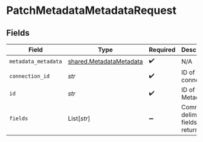 # PatchMetadataMetadataRequest


## Fields

| Field                                                              | Type                                                               | Required                                                           | Description                                                        |
| ------------------------------------------------------------------ | ------------------------------------------------------------------ | ------------------------------------------------------------------ | ------------------------------------------------------------------ |
| `metadata_metadata`                                                | [shared.MetadataMetadata](../../models/shared/metadatametadata.md) | :heavy_check_mark:                                                 | N/A                                                                |
| `connection_id`                                                    | *str*                                                              | :heavy_check_mark:                                                 | ID of the connection                                               |
| `id`                                                               | *str*                                                              | :heavy_check_mark:                                                 | ID of the Metadata                                                 |
| `fields`                                                           | List[*str*]                                                        | :heavy_minus_sign:                                                 | Comma-delimited fields to return                                   |